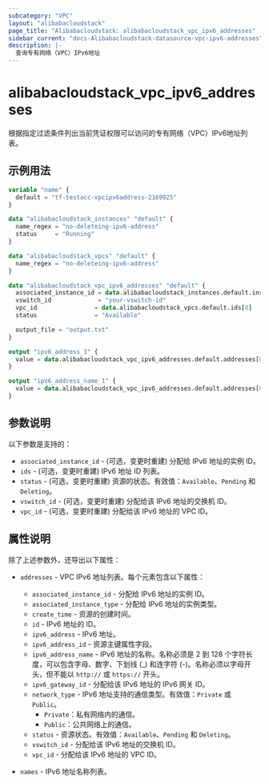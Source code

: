 ```yaml
---
subcategory: "VPC"
layout: "alibabacloudstack"
page_title: "Alibabacloudstack: alibabacloudstack_vpc_ipv6_addresses"
sidebar_current: "docs-Alibabacloudstack-datasource-vpc-ipv6-addresses"
description: |- 
  查询专有网络（VPC）IPv6地址
---
```


# alibabacloudstack_vpc_ipv6_addresses

根据指定过滤条件列出当前凭证权限可以访问的专有网络（VPC）IPv6地址列表。

## 示例用法

```terraform
variable "name" {
  default = "tf-testacc-vpcipv6address-2169925"
}

data "alibabacloudstack_instances" "default" {
  name_regex = "no-deleteing-ipv6-address"
  status     = "Running"
}

data "alibabacloudstack_vpcs" "default" {
  name_regex = "no-deleteing-ipv6-address"
}

data "alibabacloudstack_vpc_ipv6_addresses" "default" {
  associated_instance_id = data.alibabacloudstack_instances.default.instances.0.id
  vswitch_id             = "your-vswitch-id"
  vpc_id                = data.alibabacloudstack_vpcs.default.ids[0]
  status                = "Available"

  output_file = "output.txt"
}

output "ipv6_address_1" {
  value = data.alibabacloudstack_vpc_ipv6_addresses.default.addresses[0].ipv6_address
}

output "ipv6_address_name_1" {
  value = data.alibabacloudstack_vpc_ipv6_addresses.default.addresses[0].ipv6_address_name
}
```

## 参数说明

以下参数是支持的：

* `associated_instance_id` - (可选，变更时重建) 分配给 IPv6 地址的实例 ID。
* `ids` - (可选，变更时重建) IPv6 地址 ID 列表。
* `status` - (可选，变更时重建) 资源的状态。有效值：`Available`、`Pending` 和 `Deleting`。
* `vswitch_id` - (可选，变更时重建) 分配给该 IPv6 地址的交换机 ID。
* `vpc_id` - (可选，变更时重建) 分配给该 IPv6 地址的 VPC ID。

## 属性说明

除了上述参数外，还导出以下属性：

* `addresses` - VPC IPv6 地址列表。每个元素包含以下属性：
  * `associated_instance_id` - 分配给 IPv6 地址的实例 ID。
  * `associated_instance_type` - 分配给 IPv6 地址的实例类型。
  * `create_time` - 资源的创建时间。
  * `id` - IPv6 地址的 ID。
  * `ipv6_address` - IPv6 地址。
  * `ipv6_address_id` - 资源主键属性字段。
  * `ipv6_address_name` - IPv6 地址的名称。名称必须是 2 到 128 个字符长度，可以包含字母、数字、下划线 (_) 和连字符 (-)。名称必须以字母开头，但不能以 `http://` 或 `https://` 开头。
  * `ipv6_gateway_id` - 分配给该 IPv6 地址的 IPv6 网关 ID。
  * `network_type` - IPv6 地址支持的通信类型。有效值：`Private` 或 `Public`。
    - `Private`：私有网络内的通信。
    - `Public`：公共网络上的通信。
  * `status` - 资源状态。有效值：`Available`、`Pending` 和 `Deleting`。
  * `vswitch_id` - 分配给该 IPv6 地址的交换机 ID。
  * `vpc_id` - 分配给该 IPv6 地址的 VPC ID。

* `names` - IPv6 地址名称列表。